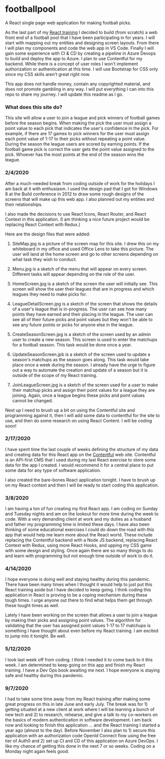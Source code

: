 # footballpool
A React single page web application for making football picks.

As the last part of my [React training](https://github.com/kuehnd96/LearnReact) I decided to build (from scratch) a web front end of a football pool that I have been participating in for years. I will start with mapping out my entities and designing screen layouts. From there I will plan my components and code the web app in VS Code. Finally I will gain some experience with CI & CD by creating a pipeline in Azure Devops to build and deploy the app to Azure. I plan to use Contentful for my backend. While there is a concept of user roles I won't implement authorization or authentication at this time. I will use Bootstrap for CSS only since my CSS skills aren't great right now.

This app does not handle money, contain any copyrighted material, and does not promote gambling in any way. I will put everything I can into this repo to share my journey. I will update this readme as I go.

### What does this site do?
This site will allow a user to join a league and pick winners of football games before the season begins. When making the pick the user must assign a point value to each pick that indicates the user's confidence in the pick. For example, if there are 17 games to pick winners for the user must assign each point value of 1-17 to their picks without repeating a point value. During the season the league users are scored by earning points. If the football game pick is correct the user gets the point value assigned to the pick. Whoever has the most points at the end of the season wins the league.

### 2/4/2020
After a much-needed break from coding outside of work for the holidays I am back at it with enthusiasm. I used the design pad that I got for Windows 8 at the Build conference in 2012 to draw some rough designs of the screens that will make up this web app. I also planned out my entities and their relationships.

I also made the decisions to use React Icons, React Router, and React Context in this application. (I am thinking a nice future project would be replacing React Context with Redux.)

Here are the design files that were added:

1. SiteMap.jpg is a picture of the screen map for this site. I drew this on my whiteboard in my office and used Office Lens to take this picture. The user will land at the home screen and go to other screens depending on what task they wish to conduct.

1. Menu.jpg is a sketch of the menu that will appear on every screen. Different tasks will appear depending on the role of the user.

1. HomeScreen.jpg is a sketch of the screen the user will initially see. This screen will show the user their leagues that are in progress and which leagues they need to make picks for.

1. LeagueDetailScreen.jpg is a sketch of the screen that shows the details of a user's league that is in-progress. The user can see how many points they have earned and their placing in the league. The user can see all of their future picks and point values but they won't be able to see any future points or picks for anyone else in the league.

1. CreateSeasonScreen.jpg is a sketch of the screen used by an admin user to create a new season. This screen is used to enter the matchups for a football season. This task would be done once a year.

1. UpdateSeasonScreen.jpb is a sketch of the screen used to update a season's matchups as the season goes along. This task would take place once a week during the season. I already have the urge to figure out a way to automate the creation and update of a season but it is outside of the scope of my React training.

1. JoinLeagueScreen.jpg is a sketch of the screen used for a user to make their matchup picks and assign their point values for a league they are joining. Again, once a league begins these picks and point values cannot be changed.

Next up I need to brush up a bit on using the Contentful site and programming against it, then I will add some data to contentful for the site to use, and then do some research on using React Content. I will be coding soon!

### 2/17/2020
I have spent time the last couple of weeks defining the structure of my data and creating data for this React app on the [Contentful](https://www.contentful.com/) web site. Contentful is an API-first CMS that I used during my last React exercise to store some data for the app I created. I would recommend it for a central place to put some data for any type of software application.

I also created the bare-bones React application tonight. I have to brush up on my React context and then I will be ready to start coding this application.

### 3/8/2020

I am having a ton of fun creating my first React app. I am coding on Sunday and Tuesday nights and am on the lookout for more time during the week to code. With a very demanding client at work and my duties as a husband and father my programming time is limited these days. I have also been thinking of some educational exercises I could do down the road with this app that would help me learn more about the React world. These include replacing the Contentful backend with a Node JS backend, replacing React Context with Redux, using more React Hooks, and upping my CSS game with some design and styling. Once again there are so many things to do and learn with programming but not enough time outside of work to do it.

### 4/14/2020

I hope everyone is doing well and staying healthy during this pandemic. There have been many times when I thought it would help to just put this React training aside but I have decided to keep going. I think coding this application in React is proving to be a coping mechanism during these tough times. I urge anyone out there to find what helps them get through these tought times as well.

Lately I have been working on the screen that allows a user to join a league by making their picks and assigning point values. The algorithm for validating that the user has assigned point values 1-17 to 17 matchups is something I have thought about even before my React training. I am excited to jump into it tonight. Be well.

### 5/12/2020

I took last week off from coding. I think I needed it to come back to it this week. I am determined to keep going on this app and finish my React training. I have a Dev Ops book awaiting me next. I hope everyone is staying safe and healthy during this pandemic.

### 9/7/2020

I had to take some time away from my React training after making some great progress on this in late June and early July. The break was for 1) getting situated at a new client at work where I will be learning a bunch of new tech and 2) to research, rehearse, and give a talk to my co-workers on the basics of modern authentication in software development. I am back now and looking to finish this application ... and the React training I started a year ago (almost to the day). Before November I also plan to 1) secure this application with an authorization code OpenId Connect flow using the free tier of Auth0 and 2) set up CI and CD of this application on Azure DevOps. I like my chance of getting this done in the next 7 or so weeks. Coding on a Monday night again feels good.
